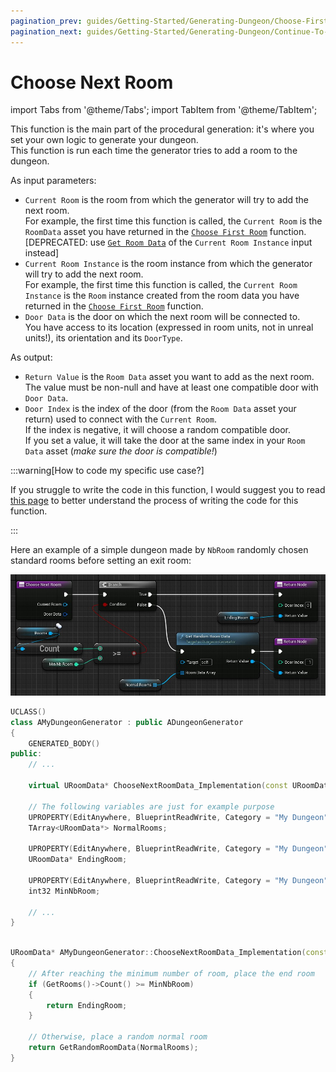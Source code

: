 ```yaml
---
pagination_prev: guides/Getting-Started/Generating-Dungeon/Choose-First-Room-Data
pagination_next: guides/Getting-Started/Generating-Dungeon/Continue-To-Add-Room
---
```


# Choose Next Room

<!-- BEGIN IMPORTS -->

import Tabs from '@theme/Tabs';
import TabItem from '@theme/TabItem';

<!-- END IMPORTS -->

This function is the main part of the procedural generation: it's where you set your own logic to generate your dungeon.\
This function is run each time the generator tries to add a room to the dungeon.

As input parameters:

- `Current Room` is the room from which the generator will try to add the next room.\
For example, the first time this function is called, the `Current Room` is the `RoomData` asset you have returned in the [`Choose First Room`](Choose-First-Room-Data.md) function.
[DEPRECATED: use [`Get Room Data`](api/Classes/ReadOnlyRoom/Nodes/GetRoomData/GetRoomData.md) of the `Current Room Instance` input instead]
- `Current Room Instance` is the room instance from which the generator will try to add the next room.\
For example, the first time this function is called, the `Current Room Instance` is the `Room` instance created from the room data you have returned in the [`Choose First Room`](Choose-First-Room-Data.md) function.
- `Door Data` is the door on which the next room will be connected to.\
You have access to its location (expressed in room units, not in unreal units!), its orientation and its `DoorType`.

As output:

- `Return Value` is the `Room Data` asset you want to add as the next room. The value must be non-null and have at least one compatible door with `Door Data`.
- `Door Index` is the index of the door (from the `Room Data` asset your return) used to connect with the `Current Room`.\
If the index is negative, it will choose a random compatible door.\
If you set a value, it will take the door at the same index in your `Room Data` asset (*make sure the door is compatible!*)

:::warning[How to code my specific use case?]

If you struggle to write the code in this function, I would suggest you to read [this page](../../Best-Practices/Workflows/Dungeon-Generation-Algorithm.md) to better understand the process of writing the code for this function.

:::

Here an example of a simple dungeon made by `NbRoom` randomly chosen standard rooms before setting an exit room:

<!-- [BEGIN TABS] Blueprint | C++ --> <Tabs>
<!-- [BEGIN TAB ITEM] Blueprint --> <TabItem value="bp" label="Blueprint" default>

![](../../Images/ChooseNextRoomData.jpg)

<!-- [END TAB ITEM] Blueprint --> </TabItem>
<!-- [BEGIN TAB ITEM] C++ --> <TabItem value="cpp" label="C++">

```cpp title="MyDungeonGenerator.h"
UCLASS()
class AMyDungeonGenerator : public ADungeonGenerator
{
    GENERATED_BODY()
public:
    // ...

    virtual URoomData* ChooseNextRoomData_Implementation(const URoomData* CurrentRoom, const TScriptInterface<IReadOnlyRoom>& CurrentRoomInstance, const FDoorDef& DoorData, int& DoorIndex) override;

    // The following variables are just for example purpose
    UPROPERTY(EditAnywhere, BlueprintReadWrite, Category = "My Dungeon")
    TArray<URoomData*> NormalRooms;
    
    UPROPERTY(EditAnywhere, BlueprintReadWrite, Category = "My Dungeon")
    URoomData* EndingRoom;
    
    UPROPERTY(EditAnywhere, BlueprintReadWrite, Category = "My Dungeon")
    int32 MinNbRoom;

    // ...
}
```

```cpp title="MyDungeonGenerator.cpp"

URoomData* AMyDungeonGenerator::ChooseNextRoomData_Implementation(const URoomData* CurrentRoom, const TScriptInterface<IReadOnlyRoom>& CurrentRoomInstance, const FDoorDef& DoorData, int& DoorIndex)
{
    // After reaching the minimum number of room, place the end room
    if (GetRooms()->Count() >= MinNbRoom)
    {
        return EndingRoom;
    }

    // Otherwise, place a random normal room
    return GetRandomRoomData(NormalRooms);
}

```

<!-- [END TAB ITEM] C++ --> </TabItem>
<!-- [END TABS] Blueprint | C++ --> </Tabs>
